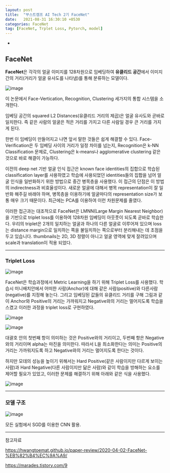 ```yaml
---
layout: post
title:  "부스트캠프 AI Tech 2기 FaceNet"
date:   2021-08-31 16:30:10 +0530
categories: FaceNet
tag: [FaceNet, Trplet Loss, Pytorch, model]
---
```



-

## FaceNet

**FaceNet**은 각각의 얼굴 이미지를 128차원으로 임베딩하여 **유클리드 공간**에서 이미지간의 거리(거리가 얼굴 유사도를 나타냄)를 통해 분류하는 모델이다.


![image](https://user-images.githubusercontent.com/61610411/131445224-a6f4badc-d469-4fa1-bbeb-be2fbb6d9d2b.png)



이 논문에서 Face-Vertication, Recognition, Clustering 세가지의 통합 시스템을 소개한다.

임베딩 공간의 squared L2 Distances(유클리드 거리의 제곱)은 얼굴 유사도와 곧바로 일치한다. 즉 같은 사람의 얼굴은 적은 거리를 가지고 다른 사람일 경우 큰 거리를 가지게 된다.

한번 이 임베딩이 만들어지고 나면 앞서 말한 것들은 쉽게 해결할 수 있다. Face-Verification은 두 임베딩 사이의 거리가 일정 차이를 넘는지, Recognition은 k-NN Classification 문제로, Clustering은 k-means나 agglomerative clustering 같은 것으로 바로 해결이 가능하다.

이전의 deep net 기반 얼굴 인식 접근은 known face identities의 집합으로 학습된 classification layer를 사용하였고 학습에 사용되었던 identities들의 집합을 넘어 얼굴 인식을 일반화하기 위한 방법으로 중간 병목층을 사용했다. 이 접근의 단점은 이 방법의 indirectness과 비효율성이다. 새로운 얼굴에 대해서 병목 representation이 잘 일반화 해주길 바래야 하며, 병목층을 이용하기에 얼굴마다의 representation size가 보통 매우 크기 때문이다. 최근에는 PCA를 이용하여 이런 차원문제를 줄였다.

이러한 접근과는 대조적으로 FaceNet은 LMNN(Large Margin Nearest Neighbor)을 기반으로 triplet loss를 이용하여 128차원 임베딩이 아웃풋이 되도록 곧바로 학습한다. 우리의 triplet은 2개의 일치하는 얼굴과 하나의 다른 얼굴로 이루어져 있으며 loss는 distance margin으로 일치하는 쪽을 불일치하는 쪽으로부터 분리해내는 데 초점을 두고 있습니다. thumbnails는 2D, 3D 정렬이 아니고 얼굴 영역에 맞게 잘려있으며 scale과 translation이 적용 되었다.

---

### Triplet Loss 

![image](https://user-images.githubusercontent.com/61610411/131445344-9a4fd569-ab72-44a1-bd92-b12c3e090f56.png)

FaceNet은 학습과정에서 Metric Learning을 하기 위해 Triplet Loss를 사용했다. 학습시 미니배치안에서 어떠한 사람(Anchor)에 대해 같은 사람(positive)와 다른사람(negative)를 지정해 놓는다. 그리고 임베딩된 값들의 유클리드 거리를 구해 그림과 같이 Anchor와 Positive의 거리는 가까워지고 Negative와의 거리는 멀어지도록 학습을 스켰고 이러한 과정을 triplet loss로 구현하였다.

![image](https://user-images.githubusercontent.com/61610411/131445178-6deae3d0-2a35-4f30-b30d-8e9de0a7a38d.png)

![image](https://user-images.githubusercontent.com/61610411/131445565-17529343-b659-4898-9845-3f3a998eef09.png)


대괄호 안의 첫번째 항이 의미하는 것은 Positive와의 거리이고, 두번째 항은 Negative와의 거리이며 alpha는 마진을 의미한다. 따라서 L을 최소화한다는 의미는 Positive의 거리는 가까워지도록 하고 Negative와의 거리는 멀어지도록 한다는 것이다.

하지만 모데의 성능을 높이기 위해서는 Hard Positive(같은 사람이지만 다르게 보이는 사람)과 Hard Negative(다른 사람이지만 닮은 사람)와 같이 학습을 방해하는 요소를 제어할 필요가 있었고, 이러한 문제를 해결하기 위해 아래와 같은 식을 사용했다.


![image](https://user-images.githubusercontent.com/61610411/131445770-1c31ded1-e296-4e48-8cdc-68fcb28de171.png)

---


### 모델 구조

![image](https://user-images.githubusercontent.com/61610411/131445903-5d05b626-9794-4b23-92fc-8582480c2f43.png)

모든 실험에서 SGD를 이용한 CNN 활용.





---


참고자료

<https://hwangtoemat.github.io/paper-review/2020-04-02-FaceNet-%EB%82%B4%EC%9A%A9/>

<https://marades.tistory.com/9>